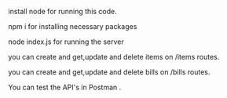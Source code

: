 install node for running this code.

npm i for installing necessary packages

node index.js for running the server

you can create and get,update and delete items on /items routes.

you can create and get,update and delete bills on /bills routes.

You can test the API's in Postman .

